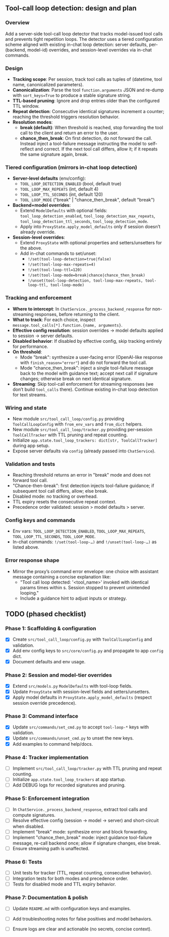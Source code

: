 ## Tool-call loop detection: design and plan

### Overview
Add a server-side tool-call loop detector that tracks model-issued tool calls and prevents tight repetition loops. The detector uses a tiered configuration scheme aligned with existing in-chat loop detection: server defaults, per-(backend, model-id) overrides, and session-level overrides via in-chat commands.

### Design
- **Tracking scope**: Per session, track tool calls as tuples of (datetime, tool name, canonicalized parameters).
- **Canonicalization**: Parse the tool `function.arguments` JSON and re-dump with `sort_keys=True` to produce a stable signature string.
- **TTL-based pruning**: Ignore and drop entries older than the configured TTL window.
- **Repeat detection**: Consecutive identical signatures increment a counter; reaching the threshold triggers resolution behavior.
- **Resolution modes**:
  - **break (default)**: When threshold is reached, stop forwarding the tool call to the client and return an error to the user.
  - **chance_then_break**: On first detection, do not forward the call. Instead inject a tool-failure message instructing the model to self-reflect and correct. If the next tool call differs, allow it; if it repeats the same signature again, break.

### Tiered configuration (mirrors in-chat loop detection)
- **Server-level defaults** (env/config):
  - `TOOL_LOOP_DETECTION_ENABLED` (bool, default true)
  - `TOOL_LOOP_MAX_REPEATS` (int, default 4)
  - `TOOL_LOOP_TTL_SECONDS` (int, default 120)
  - `TOOL_LOOP_MODE` ("break" | "chance_then_break", default "break")
- **Backend+model overrides**:
  - Extend `ModelDefaults` with optional fields: `tool_loop_detection_enabled`, `tool_loop_detection_max_repeats`, `tool_loop_detection_ttl_seconds`, `tool_loop_detection_mode`.
  - Apply into `ProxyState.apply_model_defaults` only if session doesn’t already override.
- **Session-level overrides**:
  - Extend `ProxyState` with optional properties and setters/unsetters for the above.
  - Add in-chat commands to set/unset:
    - `!/set(tool-loop-detection=true|false)`
    - `!/set(tool-loop-max-repeats=4)`
    - `!/set(tool-loop-ttl=120)`
    - `!/set(tool-loop-mode=break|chance|chance_then_break)`
    - `!/unset(tool-loop-detection, tool-loop-max-repeats, tool-loop-ttl, tool-loop-mode)`

### Tracking and enforcement
- **Where to intercept**: In `ChatService._process_backend_response` for non-streaming responses, before returning to the client.
- **What to track**: For each choice, inspect `message.tool_calls[*].function.{name, arguments}`.
- **Effective config resolution**: session overrides → model defaults applied to session → server defaults.
- **Disabled behavior**: If disabled by effective config, skip tracking entirely for performance.
- **On threshold**:
  - Mode "break": synthesize a user-facing error (OpenAI-like response with `finish_reason="error"`) and do not forward the tool call.
  - Mode "chance_then_break": inject a single tool-failure message back to the model with guidance text; accept next call if signature changes; otherwise break on next identical signature.
- **Streaming**: Skip tool-call enforcement for streaming responses (we don’t build `tool_calls` there). Continue existing in-chat loop detection for text streams.

### Wiring and state
- New module `src/tool_call_loop/config.py` providing `ToolCallLoopConfig` with `from_env_vars` and `from_dict` helpers.
- New module `src/tool_call_loop/tracker.py` providing per-session `ToolCallTracker` with TTL pruning and repeat counting.
- Initialize `app.state.tool_loop_trackers: dict[str, ToolCallTracker]` during app setup.
- Expose server defaults via `config` (already passed into `ChatService`).

### Validation and tests
- Reaching threshold returns an error in "break" mode and does not forward tool call.
- "Chance-then-break": first detection injects tool-failure guidance; if subsequent tool call differs, allow; else break.
- Disabled mode: no tracking or overhead.
- TTL expiry resets the consecutive repeat context.
- Precedence order validated: session > model defaults > server.

### Config keys and commands
- Env vars: `TOOL_LOOP_DETECTION_ENABLED`, `TOOL_LOOP_MAX_REPEATS`, `TOOL_LOOP_TTL_SECONDS`, `TOOL_LOOP_MODE`.
- In-chat commands: `!/set(tool-loop-…)` and `!/unset(tool-loop-…)` as listed above.

### Error response shape
- Mirror the proxy’s command error envelope: one choice with assistant message containing a concise explanation like:
  - "Tool call loop detected: '<tool_name>' invoked with identical params <N> times within <TTL>s. Session stopped to prevent unintended looping."
  - Include a guidance hint to adjust inputs or strategy.

## TODO (phased checklist)

### Phase 1: Scaffolding & configuration
- [x] Create `src/tool_call_loop/config.py` with `ToolCallLoopConfig` and validation.
- [x] Add env config keys to `src/core/config.py` and propagate to app `config` dict.
- [x] Document defaults and env usage.

### Phase 2: Session and model-tier overrides
- [x] Extend `src/models.py` `ModelDefaults` with tool-loop fields.
- [x] Update `ProxyState` with session-level fields and setters/unsetters.
- [x] Apply model defaults in `ProxyState.apply_model_defaults` (respect session override precedence).

### Phase 3: Command interface
- [x] Update `src/commands/set_cmd.py` to accept `tool-loop-*` keys with validation.
- [x] Update `src/commands/unset_cmd.py` to unset the new keys.
- [x] Add examples to command help/docs.

### Phase 4: Tracker implementation
- [ ] Implement `src/tool_call_loop/tracker.py` with TTL pruning and repeat counting.
- [ ] Initialize `app.state.tool_loop_trackers` at app startup.
- [ ] Add DEBUG logs for recorded signatures and pruning.

### Phase 5: Enforcement integration
- [ ] In `ChatService._process_backend_response`, extract tool calls and compute signatures.
- [ ] Resolve effective config (session → model → server) and short-circuit when disabled.
- [ ] Implement "break" mode: synthesize error and block forwarding.
- [ ] Implement "chance_then_break" mode: inject guidance tool-failure message, re-call backend once; allow if signature changes, else break.
- [ ] Ensure streaming path is unaffected.

### Phase 6: Tests
- [ ] Unit tests for tracker (TTL, repeat counting, consecutive behavior).
- [ ] Integration tests for both modes and precedence order.
- [ ] Tests for disabled mode and TTL expiry behavior.

### Phase 7: Documentation & polish
- [ ] Update `README.md` with configuration keys and examples.
- [ ] Add troubleshooting notes for false positives and model behaviors.
- [ ] Ensure logs are clear and actionable (no secrets, concise context).



